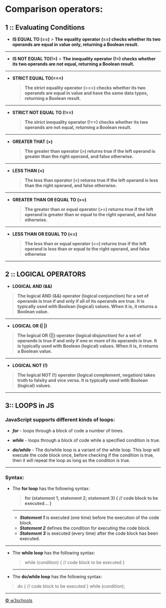 # Comparison operators:  

## 1 :: Evaluating Conditions

   * **IS EQUAL TO (==)**
    > **The equality operator (==) checks whether its two operands are equal in value only, returning a Boolean result.**

--------------

   * **IS NOT EQUAL TO(!=)**
    > **The inequality operator (!=) checks whether its two operands are not equal, returning a Boolean result.**

--------------

 

* **STRICT EQUAL TO(===)**
   > **The strict equality operator (===) checks whether its two operands are equal in value and have the same data types, returning a Boolean result.**

--------------

* **STRICT NOT EQUAL TO (!==)**
   > **The strict inequality operator (!==) checks whether its two operands are not equal, returning a Boolean result.**

--------------

* **GREATER THAT (>)**
   > **The greater than operator (>) returns true if the left operand is greater than the right operand, and false otherwise.**

--------------

* **LESS THAN (<)**
  > **The less than operator (<) returns true if the left operand is less than the right operand, and false otherwise.**


--------------

* **GREATER THAN OR EQUAL TO (>=)**
   > **The greater than or equal operator (>=) returns true if the left operand is greater than or equal to the right operand, and false otherwise.**


--------------
* **LESS THAN OR EQUAL TO (<=)**
     > **The less than or equal operator (<=) returns true if the left operand is less than or equal to the right operand, and false otherwise**


--------------






## 2 :: LOGICAL OPERATORS

* **LOGICAL AND (&&)**
> **The logical AND (&&) operator (logical conjunction) for a set of operands is true if and only if all of its operands are true. It is typically used with Boolean (logical) values. When it is, it returns a Boolean value.**

---

* **LOGICAL OR (| |)**
> **The logical OR (||) operator (logical disjunction) for a set of operands is true if and only if one or more of its operands is true. It is typically used with Boolean (logical) values. When it is, it returns a Boolean value.**

----

* **LOGICAL NOT (!)**
> **The logical NOT (!) operator (logical complement, negation) takes truth to falsity and vice versa. It is typically used with Boolean (logical) values.** 


---




## 3:: LOOPS in JS

### JavaScript supports different kinds of loops:

  * ***for*** - loops through a block of code a number of times.
  * ***while*** - loops through a block of code while a specified condition is true.

  * ***do/while*** - The do/while loop is a variant of the while loop. This loop will execute the code block once, before checking if the condition is true, then it will repeat the loop as long as the condition is true.

--------------

### Syntax:

 * The **for loop** has the following syntax:

   > **for (statement 1; statement 2; statement 3) { 
   > // code block to be executed... 
   > }** 

   ----

   * ***Statement 1*** is executed (one time) before the execution of the code block.
   * ***Statement 2*** defines the condition for executing the code block.
   * ***Statement 3*** is executed (every time) after the code block has been executed.


-------


 * The **while loop** has the following syntax:

   >  while (condition) {
   >  // code block to be executed 
   > } 

   ----

  
 * The **do/while loop** has the following syntax:
 >  do {
 > // code block to be executed
 > } while (condition); 


---

  
  [&copy; w3schools](https://www.w3schools.com/js/default.asp) 
